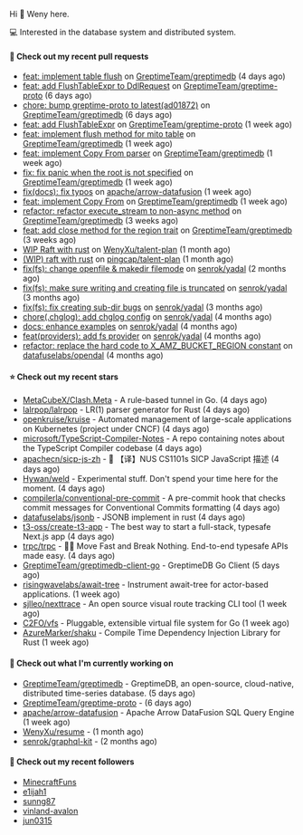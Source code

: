Hi 👋 Weny here.

💻 Interested in the database system and distributed system.

#### 🔨 Check out my recent pull requests

- [feat: implement table flush](https://github.com/GreptimeTeam/greptimedb/pull/1121) on [GreptimeTeam/greptimedb](https://github.com/GreptimeTeam/greptimedb) (4 days ago)
- [feat: add FlushTableExpr to DdlRequest](https://github.com/GreptimeTeam/greptime-proto/pull/12) on [GreptimeTeam/greptime-proto](https://github.com/GreptimeTeam/greptime-proto) (6 days ago)
- [chore: bump greptime-proto to latest(ad01872)](https://github.com/GreptimeTeam/greptimedb/pull/1102) on [GreptimeTeam/greptimedb](https://github.com/GreptimeTeam/greptimedb) (6 days ago)
- [feat: add FlushTableExpr](https://github.com/GreptimeTeam/greptime-proto/pull/11) on [GreptimeTeam/greptime-proto](https://github.com/GreptimeTeam/greptime-proto) (1 week ago)
- [feat: implement flush method for mito table](https://github.com/GreptimeTeam/greptimedb/pull/1094) on [GreptimeTeam/greptimedb](https://github.com/GreptimeTeam/greptimedb) (1 week ago)
- [feat: implement Copy From parser](https://github.com/GreptimeTeam/greptimedb/pull/1092) on [GreptimeTeam/greptimedb](https://github.com/GreptimeTeam/greptimedb) (1 week ago)
- [fix: fix panic when the root is not specified](https://github.com/GreptimeTeam/greptimedb/pull/1089) on [GreptimeTeam/greptimedb](https://github.com/GreptimeTeam/greptimedb) (1 week ago)
- [fix(docs): fix typos](https://github.com/apache/arrow-datafusion/pull/5403) on [apache/arrow-datafusion](https://github.com/apache/arrow-datafusion) (1 week ago)
- [feat: implement Copy From](https://github.com/GreptimeTeam/greptimedb/pull/1064) on [GreptimeTeam/greptimedb](https://github.com/GreptimeTeam/greptimedb) (1 week ago)
- [refactor: refactor execute_stream to non-async method](https://github.com/GreptimeTeam/greptimedb/pull/980) on [GreptimeTeam/greptimedb](https://github.com/GreptimeTeam/greptimedb) (3 weeks ago)
- [feat: add close method for the region trait](https://github.com/GreptimeTeam/greptimedb/pull/970) on [GreptimeTeam/greptimedb](https://github.com/GreptimeTeam/greptimedb) (3 weeks ago)
- [WIP Raft with rust](https://github.com/WenyXu/talent-plan/pull/1) on [WenyXu/talent-plan](https://github.com/WenyXu/talent-plan) (1 month ago)
- [(WIP) raft with rust](https://github.com/pingcap/talent-plan/pull/456) on [pingcap/talent-plan](https://github.com/pingcap/talent-plan) (1 month ago)
- [fix(fs): change openfile &amp; makedir filemode](https://github.com/senrok/yadal/pull/7) on [senrok/yadal](https://github.com/senrok/yadal) (2 months ago)
- [fix(fs): make sure writing and creating file is truncated](https://github.com/senrok/yadal/pull/6) on [senrok/yadal](https://github.com/senrok/yadal) (3 months ago)
- [fix(fs): fix creating sub-dir bugs](https://github.com/senrok/yadal/pull/5) on [senrok/yadal](https://github.com/senrok/yadal) (3 months ago)
- [chore(.chglog): add chglog config](https://github.com/senrok/yadal/pull/4) on [senrok/yadal](https://github.com/senrok/yadal) (4 months ago)
- [docs: enhance examples](https://github.com/senrok/yadal/pull/3) on [senrok/yadal](https://github.com/senrok/yadal) (4 months ago)
- [feat(providers): add fs provider](https://github.com/senrok/yadal/pull/1) on [senrok/yadal](https://github.com/senrok/yadal) (4 months ago)
- [refactor: replace the hard code to X_AMZ_BUCKET_REGION constant](https://github.com/datafuselabs/opendal/pull/866) on [datafuselabs/opendal](https://github.com/datafuselabs/opendal) (4 months ago)

#### ⭐ Check out my recent stars

- [MetaCubeX/Clash.Meta](https://github.com/MetaCubeX/Clash.Meta) - A rule-based tunnel in Go. (4 days ago)
- [lalrpop/lalrpop](https://github.com/lalrpop/lalrpop) - LR(1) parser generator for Rust (4 days ago)
- [openkruise/kruise](https://github.com/openkruise/kruise) - Automated management of large-scale applications on Kubernetes (project under CNCF) (4 days ago)
- [microsoft/TypeScript-Compiler-Notes](https://github.com/microsoft/TypeScript-Compiler-Notes) - A repo containing notes about the TypeScript Compiler codebase (4 days ago)
- [apachecn/sicp-js-zh](https://github.com/apachecn/sicp-js-zh) - :book: 【译】NUS CS1101s SICP JavaScript 描述 (4 days ago)
- [Hywan/weld](https://github.com/Hywan/weld) - Experimental stuff. Don&#39;t spend your time here for the moment. (4 days ago)
- [compilerla/conventional-pre-commit](https://github.com/compilerla/conventional-pre-commit) - A pre-commit hook that checks commit messages for Conventional Commits formatting (4 days ago)
- [datafuselabs/jsonb](https://github.com/datafuselabs/jsonb) - JSONB implement in rust (4 days ago)
- [t3-oss/create-t3-app](https://github.com/t3-oss/create-t3-app) - The best way to start a full-stack, typesafe Next.js app  (4 days ago)
- [trpc/trpc](https://github.com/trpc/trpc) - 🧙‍♀️  Move Fast and Break Nothing. End-to-end typesafe APIs made easy.  (4 days ago)
- [GreptimeTeam/greptimedb-client-go](https://github.com/GreptimeTeam/greptimedb-client-go) - GreptimeDB Go Client (5 days ago)
- [risingwavelabs/await-tree](https://github.com/risingwavelabs/await-tree) - Instrument await-tree for actor-based applications. (1 week ago)
- [sjlleo/nexttrace](https://github.com/sjlleo/nexttrace) - An open source visual route tracking CLI tool (1 week ago)
- [C2FO/vfs](https://github.com/C2FO/vfs) - Pluggable, extensible virtual file system for Go (1 week ago)
- [AzureMarker/shaku](https://github.com/AzureMarker/shaku) - Compile Time Dependency lnjection Library for Rust (1 week ago)

#### 👷 Check out what I'm currently working on

- [GreptimeTeam/greptimedb](https://github.com/GreptimeTeam/greptimedb) - GreptimeDB, an open-source, cloud-native, distributed time-series database. (5 days ago)
- [GreptimeTeam/greptime-proto](https://github.com/GreptimeTeam/greptime-proto) -  (6 days ago)
- [apache/arrow-datafusion](https://github.com/apache/arrow-datafusion) - Apache Arrow DataFusion SQL Query Engine (1 week ago)
- [WenyXu/resume](https://github.com/WenyXu/resume) -  (1 month ago)
- [senrok/graphql-kit](https://github.com/senrok/graphql-kit) -  (2 months ago)

#### 👯 Check out my recent followers

- [MinecraftFuns](https://github.com/MinecraftFuns)
- [e1ijah1](https://github.com/e1ijah1)
- [sunng87](https://github.com/sunng87)
- [vinland-avalon](https://github.com/vinland-avalon)
- [jun0315](https://github.com/jun0315)


